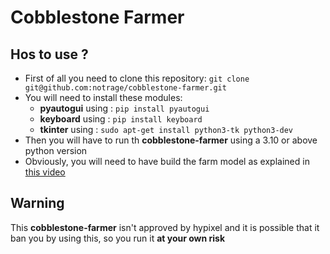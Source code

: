 # Cobblestone Farmer
## Hos to use ?
- First of all you need to clone this repository: `git clone git@github.com:notrage/cobblestone-farmer.git`
- You will need to install these modules:
    - **pyautogui** using : `pip install pyautogui`
    - **keyboard** using : `pip install keyboard`
    - **tkinter** using : `sudo apt-get install python3-tk python3-dev`
- Then you will have to run th **cobblestone-farmer** using a 3.10 or above python version
- Obviously, you will need to have build the farm model as explained in [this video](https://youtu.be/NZjmIk7nj-I?feature=shared)
## Warning
This **cobblestone-farmer** isn't approved by hypixel and it is possible that it ban you by using this, so you run it **at your own risk**